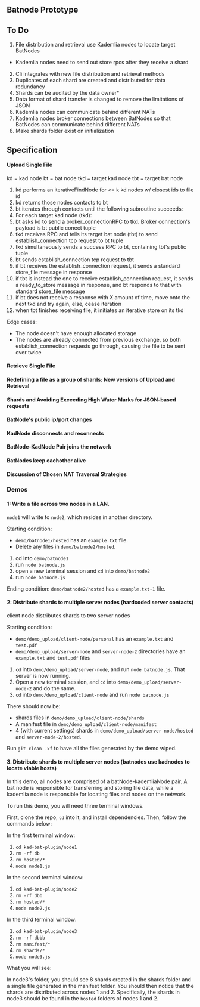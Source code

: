 ## Batnode Prototype


## To Do

1. File distribution and retrieval use Kademlia nodes to locate target BatNodes
  - Kademlia nodes need to send out store rpcs after they receive a shard
2. Cli integrates with new file distribution and retrieval methods
3. Duplicates of each shard are created and distributed for data redundancy
4. Shards can be audited by the data owner*
5. Data format of shard transfer is changed to remove the limitations of JSON
6. Kademlia nodes can communicate behind different NATs
7. Kademlia nodes broker connections between BatNodes so that BatNodes can communicate behind different NATs
8. Make shards folder exist on initialization

## Specification

#### Upload Single File

kd = kad node
bt = bat node
tkd = target kad node
tbt = target bat node

1. kd performs an iterativeFindNode for <= k kd nodes w/ closest ids to file id
2. kd returns those nodes contacts to bt
3. bt iterates through contacts until the following subroutine succeeds:
4. For each target kad node (tkd):
5. bt asks kd to send a broker_connectionRPC to tkd. Broker connection's payload is bt public conect tuple
6. tkd receives RPC and tells its target bat node (tbt) to send establish_connection tcp request to bt tuple
7. tkd simultaneously sends a success RPC to bt, containing tbt's public tuple
8. bt sends establish_connection tcp request to tbt
9. if bt receives the establish_connection request, it sends a standard store_file message in response
10. if tbt is instead the one to receive establish_connection request, it sends a ready_to_store message in response, and bt responds to that with standard store_file message
11. if bt does not receive a response with X amount of time, move onto the next tkd and try again, else, cease iteration
12. when tbt finishes receiving file, it initiates an iterative store on its tkd

Edge cases:
 - The node doesn't have enough allocated storage
 - The nodes are already connected from previous exchange, so both establish_connection requests go through, causing the file to be sent over twice



#### Retrieve Single File



#### Redefining a file as a group of shards: New versions of Upload and Retrieval




#### Shards and Avoiding Exceeding High Water Marks for JSON-based requests



#### BatNode's public ip/port changes



#### KadNode disconnects and reconnects



#### BatNode-KadNode Pair joins the network


#### BatNodes keep eachother alive



#### Discussion of Chosen NAT Traversal Strategies




### Demos

#### 1: Write a file across two nodes in a LAN.

`node1` will write to `node2`, which resides in another directory.

Starting condition:  
- `demo/batnode1/hosted` has an `example.txt` file.
- Delete any files in `demo/batnode2/hosted`.

1) cd into `demo/batnode1`
2) run `node batnode.js`
3) open a new terminal session and `cd` into `demo/batnode2`
4) run `node batnode.js`

Ending condition: `demo/batnode2/hosted` has a `example.txt-1` file.

#### 2: Distribute shards to multiple server nodes (hardcoded server contacts)

client node distributes shards to two server nodes

Starting condition:
- `demo/demo_upload/client-node/personal` has an `example.txt` and `test.pdf`
- `demo/demo_upload/server-node` and `server-node-2` directories have an `example.txt` and `test.pdf` files

1) `cd` into `demo/demo_upload/server-node`, and run `node batnode.js`. That server is now running.
2) Open a new terminal session, and `cd` into `demo/demo_upload/server-node-2` and do the same.
3) `cd` into `demo/demo_upload/client-node` and run `node batnode.js`

There should now be:
- shards files in `demo/demo_upload/client-node/shards`
- A manifest file in `demo/demo_upload/client-node/manifest`
- 4 (with current settings) shards in `demo/demo_upload/server-node/hosted` and `server-node-2/hosted`.

Run `git clean -xf` to have all the files generated by the demo wiped.


#### 3. Distribute shards to multiple server nodes (batnodes use kadnodes to locate viable hosts)

In this demo, all nodes are comprised of a batNode-kademliaNode pair. A bat node is responsible for transferring and storing file data, while a kademlia node is responsible for locating files and nodes on the network.

To run this demo, you will need three terminal windows.

First, clone the repo, `cd` into it, and install dependencies. Then, follow the commands below:

In the first terminal window: 
1. `cd kad-bat-plugin/node1`
2. `rm -rf db`
3. `rm hosted/*`
4. `node node1.js`

In the second terminal window:
1. `cd kad-bat-plugin/node2`
2. `rm -rf dbb`
3. `rm hosted/*`
4. `node node2.js`

In the third terminal window:
1. `cd kad-bat-plugin/node3`
2. `rm -rf dbbb`
3. `rm manifest/*`
4. `rm shards/*`
5. `node node3.js`

What you will see:

In node3's folder, you should see 8 shards created in the shards folder and a single file generated in the manifest folder. You should then notice that the shards are distributed across nodes 1 and 2. Specifically, the shards in node3 should be found in the `hosted` folders of nodes 1 and 2.